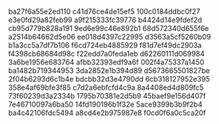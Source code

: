 ba27f6a55e2ed110
c41d76ce4de15ef5
100c0184ddbc0f27
e3e0fd29a82feb99
a9f215333fc39776
b4424d14e9fdef2d
cb95d779b828a191
9ed6e99c46e892b1
68d572340d655f6e
a2514b64662d5e06
ee018d4397c22995
d3563a5cf5260b09
b1a3cc5a7df7b106
f6cd724eb4885929
f81d7ef49dc2903a
f4398cb68684d98c
f22edd7a0feda1eb
d62260111d069984
3a6be1956e683764
afbb32393edf9a6f
002f4a75337a1450
ba1482b719344953
3da2852e1b394d89
d5673665501827be
2f04b6293d6c1b4e
bdcbb32d3e4790dd
6cb318127952e395
358e4af69bfe3f85
c7d2a6ebfcfd4c9a
8a4408ed4d809fc5
73f60239d3a2334b
1795b70381e2d5b9
45baef9e156d407f
7e46710097a6ba50
14fd190196b1f32e
5ace9399b3b9f2b4
ba4c42106fdc5494
a8cd4e2b975987e8
f0cd0f6a0c5ca20f
